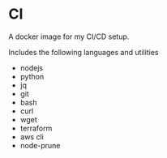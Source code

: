# CI

A docker image for my CI/CD setup.

Includes the following languages and utilities

- nodejs
- python
- jq
- git
- bash
- curl
- wget
- terraform
- aws cli
- node-prune